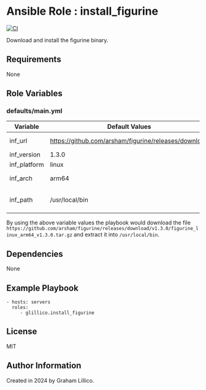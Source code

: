 # Ansible Role : install_figurine

[![CI](https://github.com/glillico/ansible-role-install_figurine/workflows/CI/badge.svg)](https://github.com/glillico/ansible-role-install_figurine/actions?query=workflow%3ACI)

Download and install the figurine binary.

## Requirements

None

## Role Variables

### defaults/main.yml

|Variable|Default Values|Description|
|---|---|---|
|inf_url|https://github.com/arsham/figurine/releases/download|Download URL|
|inf_version|1.3.0|Version|
|inf_platform|linux|OS Platform|
|inf_arch|arm64|CPU Architechure|
|inf_path|/usr/local/bin|Path to extract file into|

By using the above variable values the playbook would download the file `https://github.com/arsham/figurine/releases/download/v1.3.0/figurine_linux_arm64_v1.3.0.tar.gz` and extract it into `/usr/local/bin`.

## Dependencies

None

## Example Playbook

    - hosts: servers
      roles:
         - glillico.install_figurine

## License

MIT

## Author Information

Created in 2024 by Graham Lillico.
